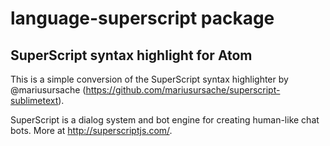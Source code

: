 # language-superscript package

## SuperScript syntax highlight for Atom

This is a simple conversion of the SuperScript syntax highlighter by
@mariusursache (https://github.com/mariusursache/superscript-sublimetext).

SuperScript is a dialog system and bot engine for creating human-like chat bots.
More at http://superscriptjs.com/. 
